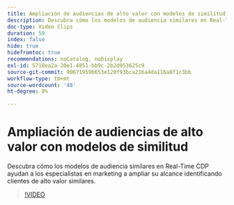 ```yaml
---
title: Ampliación de audiencias de alto valor con modelos de similitud
description: Descubra cómo los modelos de audiencia similares en Real-Time CDP ayudan a los especialistas en marketing a ampliar su alcance identificando clientes de alto valor similares.
doc-type: Video Clips
duration: 59
index: false
hide: true
hidefromtoc: true
recommendations: noCatalog, noDisplay
exl-id: 5718ea2a-20e1-4851-bb9c-2b2d953625c9
source-git-commit: 90671959b653e120f93bca216a4da116a8f1c3bb
workflow-type: tm+mt
source-wordcount: '48'
ht-degree: 0%

---
```


# Ampliación de audiencias de alto valor con modelos de similitud

Descubra cómo los modelos de audiencia similares en Real-Time CDP ayudan a los especialistas en marketing a ampliar su alcance identificando clientes de alto valor similares.

<!-- 82_OS512_3442427_58_expanding-highvalue-audiences-with-lookalike-models -->
>[!VIDEO](https://video.tv.adobe.com/v/3459926/?learn=on&enablevpops=true&captions=spa)
